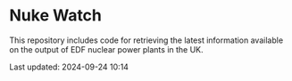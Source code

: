 # Nuke Watch

This repository includes code for retrieving the latest information available on the output of EDF nuclear power plants in the UK.

Last updated: 2024-09-24 10:14